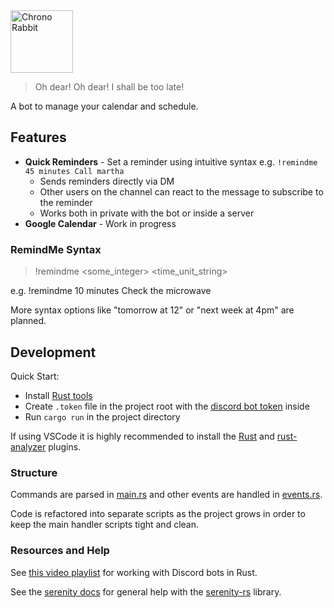 <!-- # Chrono Rabbit -->
<!-- ![Chrono Rabbit](media/sir_bunny.png? "Chrono Rabbit logo") -->
<img src="media/sir_bunny.png" alt="Chrono Rabbit" height="100">

<!-- [![License: MIT](https://img.shields.io/badge/License-MIT-yellow.svg)](https://opensource.org/licenses/MIT) -->

> Oh dear! Oh dear! I shall be too late!

A bot to manage your calendar and schedule.

## Features

* **Quick Reminders** - Set a reminder using intuitive syntax e.g. `!remindme 45 minutes Call martha`
    * Sends reminders directly via DM
    * Other users on the channel can react to the message to subscribe to the reminder
    * Works both in private with the bot or inside a server
* **Google Calendar** - Work in progress

### RemindMe Syntax

> !remindme <some_integer> <time_unit_string>

e.g. !remindme 10 minutes Check the microwave

More syntax options like "tomorrow at 12" or "next week at 4pm" are planned.

## Development

Quick Start:
- Install [Rust tools](https://www.rust-lang.org/tools/install)
- Create `.token` file in the project root with the [discord bot token](https://www.writebots.com/discord-bot-token/) inside
- Run `cargo run` in the project directory

If using VSCode it is highly recommended to install the [Rust](https://marketplace.visualstudio.com/items?itemName=rust-lang.rust) and [rust-analyzer](https://marketplace.visualstudio.com/items?itemName=matklad.rust-analyzer) plugins.

### Structure

Commands are parsed in [main.rs](src/main.rs) and other events are handled in [events.rs](src/events.rs). 

Code is refactored into separate scripts as the project grows in order to keep the main handler scripts tight and clean.

### Resources and Help

See [this video playlist](https://www.youtube.com/playlist?list=PLPwSz_Jcam3xVjrTAYgIHvf1Jq94yrRXp) for working with Discord bots in Rust.

See the [serenity docs](https://docs.rs/crate/serenity/0.8.6) for general help with the [serenity-rs](https://github.com/serenity-rs/serenity/) library.
